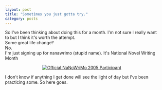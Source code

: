 ```yaml
---
layout: post
title: "Sometimes you just gotta try."
category: posts
---
```

<p>
So I've been thinking about doing this for a month. I'm not sure I really want to but I think it's worth the attempt. <br />
Some great life change?  <br />
No.  <br />
I'm just signing up for nanawrimo (stupid name). It's National Novel Writing Month</p>

<center><a href="http://web.archive.org/web/20051104085413/http://www.nanowrimo.org/">
<img src="http://web.archive.org/web/20051104085413im_/http://unsure.org/images/2005_participant.gif" border="0" alt="Official NaNoWriMo 2005 Participant" />
</a></center>
<p>I don't know if anything I get done will see the light of day but I've been practicing some. So here goes.</p>